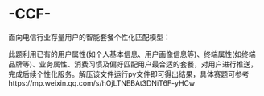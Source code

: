 # -CCF-
面向电信行业存量用户的智能套餐个性化匹配模型：

此题利用已有的用户属性(如个人基本信息、用户画像信息等)、终端属性(如终端品牌等)、业务属性、消费习惯及偏好匹配用户最合适的套餐，对用户进行推送，完成后续个性化服务。解压该文件运行py文件即可得出结果，具体赛题可参考https://mp.weixin.qq.com/s/hOjLTNEBAt3DNiT6F-yHCw

